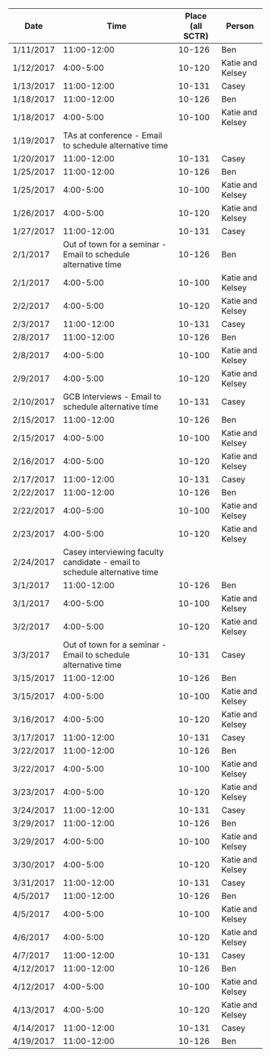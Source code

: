 | Date      | Time        | Place (all SCTR) | Person           |
|-----------|-------------|------------------|------------------|
| 1/11/2017 | 11:00-12:00 | 10-126           | Ben              |
| 1/12/2017 | 4:00-5:00   | 10-120           | Katie and Kelsey |
| 1/13/2017 | 11:00-12:00 | 10-131           | Casey            |
| 1/18/2017 | 11:00-12:00 | 10-126           | Ben              |
| 1/18/2017 | 4:00-5:00   | 10-100           | Katie and Kelsey |
| 1/19/2017 | TAs at conference - Email to schedule alternative time
| 1/20/2017 | 11:00-12:00 | 10-131           | Casey            |
| 1/25/2017 | 11:00-12:00 | 10-126           | Ben              |
| 1/25/2017 | 4:00-5:00   | 10-100           | Katie and Kelsey |
| 1/26/2017 | 4:00-5:00   | 10-120           | Katie and Kelsey |
| 1/27/2017 | 11:00-12:00 | 10-131           | Casey            |
| 2/1/2017  | Out of town for a seminar - Email to schedule alternative time | 10-126           | Ben              |
| 2/1/2017 | 4:00-5:00   | 10-100           | Katie and Kelsey |
| 2/2/2017  | 4:00-5:00   | 10-120           | Katie and Kelsey |
| 2/3/2017  | 11:00-12:00 | 10-131           | Casey            |
| 2/8/2017  | 11:00-12:00 | 10-126           | Ben              |
| 2/8/2017  | 4:00-5:00   | 10-100           | Katie and Kelsey |
| 2/9/2017  | 4:00-5:00   | 10-120           | Katie and Kelsey |
| 2/10/2017 | GCB Interviews - Email to schedule alternative time | 10-131           | Casey            |
| 2/15/2017 | 11:00-12:00 | 10-126           | Ben              |
| 2/15/2017 | 4:00-5:00   | 10-100           | Katie and Kelsey |
| 2/16/2017 | 4:00-5:00   | 10-120           | Katie and Kelsey |
| 2/17/2017 | 11:00-12:00 | 10-131           | Casey            |
| 2/22/2017 | 11:00-12:00 | 10-126           | Ben              |
| 2/22/2017 | 4:00-5:00   | 10-100           | Katie and Kelsey |
| 2/23/2017 | 4:00-5:00   | 10-120           | Katie and Kelsey |
| 2/24/2017 | Casey interviewing faculty candidate - email to schedule alternative time
| 3/1/2017  | 11:00-12:00 | 10-126           | Ben              |
| 3/1/2017 | 4:00-5:00   | 10-100           | Katie and Kelsey |
| 3/2/2017  | 4:00-5:00   | 10-120           | Katie and Kelsey |
| 3/3/2017  | Out of town for a seminar - Email to schedule alternative time | 10-131           | Casey            |
| 3/15/2017 | 11:00-12:00 | 10-126           | Ben              |
| 3/15/2017 | 4:00-5:00   | 10-100           | Katie and Kelsey |
| 3/16/2017 | 4:00-5:00   | 10-120           | Katie and Kelsey |
| 3/17/2017 | 11:00-12:00 | 10-131           | Casey            |
| 3/22/2017 | 11:00-12:00 | 10-126           | Ben              |
| 3/22/2017 | 4:00-5:00   | 10-100           | Katie and Kelsey |
| 3/23/2017 | 4:00-5:00   | 10-120           | Katie and Kelsey |
| 3/24/2017 | 11:00-12:00 | 10-131           | Casey            |
| 3/29/2017 | 11:00-12:00 | 10-126           | Ben              |
| 3/29/2017 | 4:00-5:00   | 10-100           | Katie and Kelsey |
| 3/30/2017 | 4:00-5:00   | 10-120           | Katie and Kelsey |
| 3/31/2017 | 11:00-12:00 | 10-131           | Casey            |
| 4/5/2017  | 11:00-12:00 | 10-126           | Ben              |
| 4/5/2017  | 4:00-5:00   | 10-100           | Katie and Kelsey |
| 4/6/2017  | 4:00-5:00   | 10-120           | Katie and Kelsey |
| 4/7/2017  | 11:00-12:00 | 10-131           | Casey            |
| 4/12/2017 | 11:00-12:00 | 10-126           | Ben              |
| 4/12/2017 | 4:00-5:00   | 10-100           | Katie and Kelsey |
| 4/13/2017 | 4:00-5:00   | 10-120           | Katie and Kelsey |
| 4/14/2017 | 11:00-12:00 | 10-131           | Casey            |
| 4/19/2017 | 11:00-12:00 | 10-126           | Ben              |
